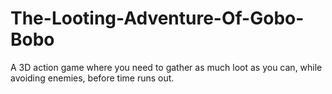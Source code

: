 # The-Looting-Adventure-Of-Gobo-Bobo
A 3D action game where you need to gather as much loot as you can, while avoiding enemies, before time runs out.
